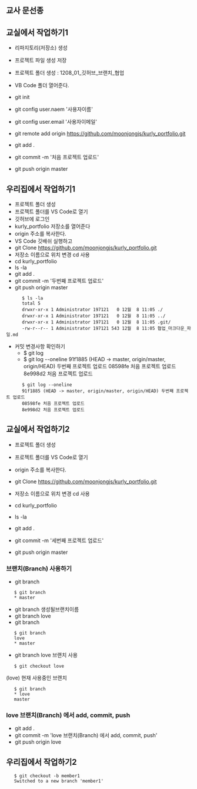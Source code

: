 ## 교사 문선종
## 교실에서 작업하기1
   - 리파지토리(저장소) 생성
   - 프로젝트 파일 생성 저장

   - 프로젝트 폴더 생성 : 1208_01_깃허브_브랜치_협업
   - VB Code 폴더 열어준다.
   - git init
   - git config user.naem '사용자이름'
   - git config user.email '사용자이메일'
   - git remote add origin  https://github.com/moonjongjs/kurly_portfolio.git
   - git add .
   - git commit -m '처음 프로젝트 업로드'
   - git push origin master

## 우리집에서 작업하기1
   - 프로젝트 폴더 생성
   - 프로젝트 폴더를 VS Code로 열기
   - 깃허브에 로그인
   - kurly_portfolio 저장소를 열어준다
   - origin 주소를 복사한다.
   - VS Code 깃배쉬 실행하고
   - git Clone https://github.com/moonjongjs/kurly_portfolio.git
   - 저장소 이름으로 위치 변경 cd 사용
   - cd kurly_portfolio 
   - ls -la   
   - git add .
   - git commit -m '두번째 프로젝트 업로드'
   - git push origin master

``````   
      $ ls -la
      total 5
      drwxr-xr-x 1 Administrator 197121   0 12월  8 11:05 ./
      drwxr-xr-x 1 Administrator 197121   0 12월  8 11:05 ../
      drwxr-xr-x 1 Administrator 197121   0 12월  8 11:05 .git/
      -rw-r--r-- 1 Administrator 197121 543 12월  8 11:05 협업_마크다운_파일.md
``````   
   - 커밋 변경사항 확인하기
     * $ git log   
     * $ git log --oneline
       91f1885 (HEAD -> master, origin/master, origin/HEAD) 두번째 프로젝트 업로드
       08598fe 처음 프로젝트 업로드
       8e998d2 처음 프로젝트 업로드
``````
      $ git log --oneline
      91f1885 (HEAD -> master, origin/master, origin/HEAD) 두번째 프로젝트 업로드
      08598fe 처음 프로젝트 업로드
      8e998d2 처음 프로젝트 업로드
``````
## 교실에서 작업하기2
   - 프로젝트 폴더 생성
   - 프로젝트 폴더를 VS Code로 열기
  
   - origin 주소를 복사한다.
   - git Clone https://github.com/moonjongjs/kurly_portfolio.git
   - 저장소 이름으로 위치 변경 cd 사용
   - cd kurly_portfolio 
   - ls -la   
   - git add .
   - git commit -m '세번째 프로젝트 업로드'
   - git push origin master
### 브랜치(Branch) 사용하기
   - git branch
``````   
   $ git branch
   * master
``````   
   - git branch 생성될브랜치이름
   - git branch love
   - git branch
``````   
   $ git branch
   love
   * master
``````
   - git branch love 브랜치 사용
``````    
   $ git checkout love
``````   
   (love) 현재 사용중인 브랜치
``````   
   $ git branch
   * love
   master
``````   


### love 브랜치(Branch) 에서 add, commit, push
   - git add .
   - git commit -m 'love 브랜치(Branch) 에서 add, commit, push'
   - git push origin love


## 우리집에서 작업하기2
``````
   $ git checkout -b member1
   Switched to a new branch 'member1'
``````
